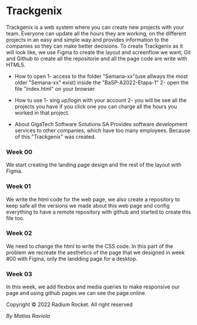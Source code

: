 # Trackgenix

Trackgenix is ​​a web system where you can create new projects with your team. Everyone can update all the
hours they are working, on the different projects in an easy and simple way and provides information to the companies so they can make better decisions.
To create Trackgenix as it will look like, we use Figma to create the layout and screenflow we want, Git and Github to create all the repositorie and all the page code are write with HTML5.


-  How to open
    1- access to the folder "Semana-xx"(use allways the most older "Semana-xx" exist) inside the "BaSP-A2022-Etapa-1"
    2- open the file "index.html" on your browser

-  How tu use
    1- sing up/login with your account
    2- you will be see all the projects you have if you click one you can charge all the hours you worked in that project.



- About GigaTech Software Solutions SA
    Provides software development services to other companies, which have too many employees. Because of this "Trackgenix" was created.

### Week 00
We start creating the landing page design and the rest of the layout with Figma.

### Week 01
We write the html code for the web page, we also create a repository to keep safe all the versions we made about this web page and config everything to have a remote repository with github and started to create this file too.

### Week 02
We need to change the html to write the CSS code. In this part of the problem we recreate the aesthetics of the page that we designed in week #00 with Figma, only the landding page for a desktop.

### Week 03
In this week, we add flexbox and media queries to make responsive our page and using github pages we can see the page online.

Copyright © 2022 Radium Rocket. All right reserved

_By Matías Raviola_
